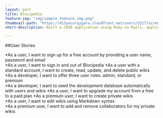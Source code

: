 ```yaml
---
layout: post
title: Blocipedia
feature-img: "img/sample_feature_img.png"
thumbnail-path: "https://d13yacurqjgara.cloudfront.net/users/3217/screenshots/2030974/bloctalk_1x.png"
short-description: Built a CRUD application using Ruby on Rails. application that allows users to create public and private Markdown-based wikis.

---
```

##User Stories

*As a user, I want to sign up for a free account by providing a user name, password and email	
*As a user, I want to sign in and out of Blocipedia	
*As a user with a standard account, I want to create, read, update, and delete public wikis	
*As a developer, I want to offer three user roles: admin, standard, or premium	
*As a developer, I want to seed the development database automatically with users and wikis	
*As a user, I want to upgrade my account from a free to a paid plan	
*As a premium user, I want to create private wikis	
*As a user, I want to edit wikis using Markdown syntax	
*As a premium user, I want to add and remove collaborators for my private wikis
